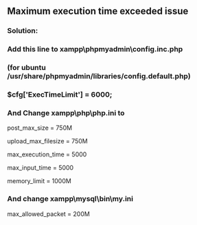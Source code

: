 
## Maximum execution time exceeded issue

### Solution:
### Add this line to xampp\phpmyadmin\config.inc.php 
### (for ubuntu /usr/share/phpmyadmin/libraries/config.default.php)

### $cfg['ExecTimeLimit'] = 6000;


### And Change xampp\php\php.ini to

post_max_size = 750M 

upload_max_filesize = 750M   

max_execution_time = 5000

max_input_time = 5000

memory_limit = 1000M


### And change xampp\mysql\bin\my.ini

max_allowed_packet = 200M
